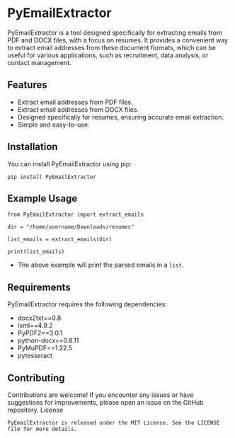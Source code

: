 # PyEmailExtractor

PyEmailExtractor is a tool designed specifically for extracting emails from PDF and DOCX files, with a focus on resumes. It provides a convenient way to extract email addresses from these document formats, which can be useful for various applications, such as recruitment, data analysis, or contact management.

## Features

- Extract email addresses from PDF files.
- Extract email addresses from DOCX files.
- Designed specifically for resumes, ensuring accurate email extraction.
- Simple and easy-to-use.

## Installation

You can install PyEmailExtractor using pip:

```
pip install PyEmailExtractor
```
## Example Usage
```
from PyEmailExtractor import extract_emails

dir = "/home/username/Downloads/resumes"

list_emails = extract_emails(dir)

print(list_emails)
```

- The above example will print the parsed emails in a `list`.

## Requirements

PyEmailExtractor requires the following dependencies:
- docx2txt==0.8
- lxml==4.9.2
- PyPDF2==3.0.1
- python-docx==0.8.11
- PyMuPDF==1.22.5
- pytesseract

## Contributing

Contributions are welcome! If you encounter any issues or have suggestions for improvements, please open an issue on the GitHub repository.
License

`PyEmailExtractor is released under the MIT License. See the LICENSE file for more details.`